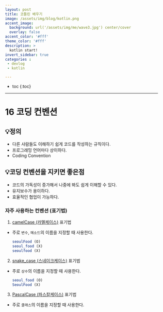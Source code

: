 ```yaml
---
layout: post
title: 코틀린 배우기
image: /assets/img/blog/kotlin.png
accent_image: 
  background: url('/assets/img/me/wave3.jpg') center/cover
  overlay: false
accent_color: '#fff'
theme_color: '#fff'
description: >
  kotlin start!
invert_sidebar: true
categories :
 - devlog	
 - kotlin

---
```




* toc
{:toc}
---



# 16 코딩 컨벤션



## 💡정의

- 다른 사람들도 이해하기 쉽게 코드를 작성하는 규칙이다.
- 프로그래밍 언어마다 상이하다.
- Coding Convention



## 💡코딩 컨벤션을 지키면 좋은점

- 코드의 가독성이 증가해서 나중에 봐도 쉽게 이해할 수 있다.
- 유지보수가 용이하다.
- 효율적인 협업이 가능하다.



### 자주 사용하는 컨벤션 (표기법)

1) [camelCase (카멜케이스)](https://ko.wikipedia.org/wiki/카멜_표기법) 표기법

- 주로 `변수`, `메소드`의 이름을 지정할 때 사용한다.

  ```jsx
  seoulFood (O)
  seoul_food (X)
  seoulfood (X)
  ```

2. [snake_case (스네이크케이스)](https://ko.wikipedia.org/wiki/스네이크_표기법) 표기법

- 주로 `상수`의 이름을 지정할 때 사용한다.

  ```jsx
  seoul_food (O)
  SeoulFood (X)
  ```

3. [PascalCase (파스칼케이스)](https://en.wiktionary.org/wiki/Pascal_case) 표기법

- 주로 `클래스`의 이름을 지정할 때 사용한다.
